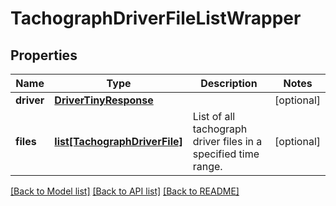 # TachographDriverFileListWrapper

## Properties
Name | Type | Description | Notes
------------ | ------------- | ------------- | -------------
**driver** | [**DriverTinyResponse**](DriverTinyResponse.md) |  | [optional] 
**files** | [**list[TachographDriverFile]**](TachographDriverFile.md) | List of all tachograph driver files in a specified time range. | [optional] 

[[Back to Model list]](../README.md#documentation-for-models) [[Back to API list]](../README.md#documentation-for-api-endpoints) [[Back to README]](../README.md)


